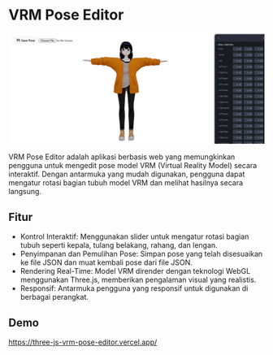 # VRM Pose Editor


![VRM Pose Editor Capture Image](capture.png)

VRM Pose Editor adalah aplikasi berbasis web yang memungkinkan pengguna untuk mengedit pose model VRM (Virtual Reality Model) secara interaktif. Dengan antarmuka yang mudah digunakan, pengguna dapat mengatur rotasi bagian tubuh model VRM dan melihat hasilnya secara langsung.

## Fitur


- Kontrol Interaktif: Menggunakan slider untuk mengatur rotasi bagian tubuh seperti kepala, tulang belakang, rahang, dan lengan.
- Penyimpanan dan Pemulihan Pose: Simpan pose yang telah disesuaikan ke file JSON dan muat kembali pose dari file JSON.
- Rendering Real-Time: Model VRM dirender dengan teknologi WebGL menggunakan Three.js, memberikan pengalaman visual yang realistis.
- Responsif: Antarmuka pengguna yang responsif untuk digunakan di berbagai perangkat.

## Demo

https://three-js-vrm-pose-editor.vercel.app/
